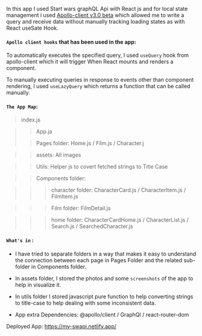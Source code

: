 In this app I used Start wars graphQL Api with React js and for local state management i used [Apollo-client v3.0 beta](https://www.apollographql.com/docs/react/v3.0-beta/migrating/apollo-client-3-migration/) which allowed me to write a query and receive data without manually tracking loading states as with React useSate Hook.

#### `Apollo client hooks` that has been used in the app:

To automatically executes the specified query, I used `useQuery` hook from apollo-client which it will trigger When React mounts and renders a component.

To manually executing queries in response to events other than component rendering, I used `useLazyQuery` which returns a function that can be called manually.

#### `The App Map`:

> index.js

> > App.ja
>
> > Pages folder: Home.js / Film.js / Character.j

> > assets: All images

> > Utils: Helper js to covert fetched strings to Title Case

> > Components folder:

> > > character folder: CharacterCard.js / CharacterItem.js / FilmItem.js

> > > Film folder: FilmDetail.js

> > > home folder: CharacterCardHome.js / CharacterList.js / Search.js / SearchedCharacter.js

#### `What's in` :

- I have tried to separate folders in a way that makes it easy to understand the connection between each page in Pages Folder and the related sub-folder in Components folder.

- In assets folder, I stored the photos and some `screenshots` of the app to help in visualize it.

- In utils folder I stored javascript pure function to help converting strings to title-case to help dealing with some inconsistent data.

- App extra Dependencies: @apollo/client / GraphQl / react-router-dom

Deployed App: https://my-swapi.netlify.app/
